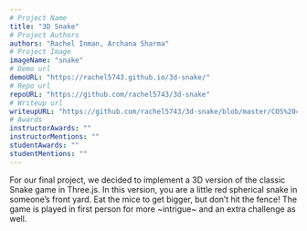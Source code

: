 ```yaml
---
# Project Name
title: "3D Snake"
# Project Authors
authors: "Rachel Inman, Archana Sharma"
# Project Image
imageName: "snake"
# Demo url
demoURL: "https://rachel5743.github.io/3d-snake/"
# Repo url
repoURL: "https://github.com/rachel5743/3d-snake"
# Writeup url
writeupURL: "https://github.com/rachel5743/3d-snake/blob/master/COS%20426%20Writeup_%203D%20Snake.pdf"
# Awards
instructorAwards: ""
instructorMentions: ""
studentAwards: ""
studentMentions: ""
---
```

For our final project, we decided to implement a 3D version of the classic Snake game in Three.js. In this version, you are a little red spherical snake in someone’s front yard. Eat the mice to get bigger, but don’t hit the fence! The game is played in first person for more ~intrigue~ and an extra challenge as well.
